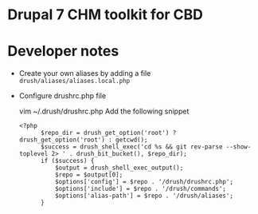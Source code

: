 # Drupal 7 CHM toolkit for CBD


# Developer notes

- Create your own aliases by adding a file `drush/aliases/aliases.local.php`



- Configure drushrc.php file

   vim ~/.drush/drushrc.php
   Add the following snippet

  ```
  <?php
        $repo_dir = drush_get_option('root') ? drush_get_option('root') : getcwd();
        $success = drush_shell_exec('cd %s && git rev-parse --show-toplevel 2> ' . drush_bit_bucket(), $repo_dir);
        if ($success) {
            $output = drush_shell_exec_output();
            $repo = $output[0];
            $options['config'] = $repo . '/drush/drushrc.php';
            $options['include'] = $repo . '/drush/commands';
            $options['alias-path'] = $repo . '/drush/aliases';
        }
  ```
